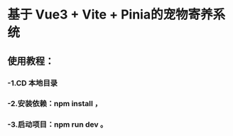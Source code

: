 # 基于 Vue3 + Vite + Pinia的宠物寄养系统
##  使用教程：
### -1.CD 本地目录
### -2.安装依赖：npm install ，
### -3.启动项目：npm run dev 。
